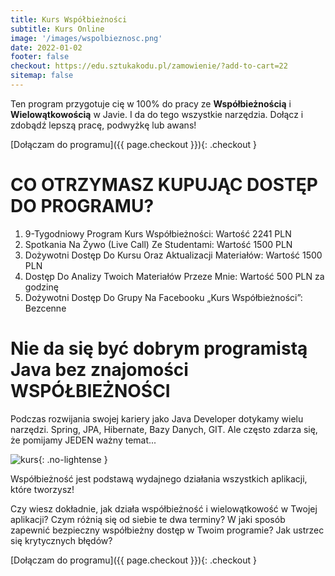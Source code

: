 ```yaml
---
title: Kurs Współbieżności
subtitle: Kurs Online
image: '/images/wspolbieznosc.png'
date: 2022-01-02
footer: false
checkout: https://edu.sztukakodu.pl/zamowienie/?add-to-cart=22
sitemap: false
---
```


Ten program przygotuje cię w 100% do pracy ze **Współbieżnością** i **Wielowątkowością** w Javie. I da do tego wszystkie narzędzia. Dołącz i zdobądź lepszą pracę, podwyżkę lub awans!

[Dołączam do programu]({{ page.checkout }}){: .checkout }

# CO OTRZYMASZ KUPUJĄC DOSTĘP DO PROGRAMU?
1. 9-Tygodniowy Program Kurs Współbieżności: Wartość 2241 PLN
2. Spotkania Na Żywo (Live Call) Ze Studentami: Wartość 1500 PLN
3. Dożywotni Dostęp Do Kursu Oraz Aktualizacji Materiałów: Wartość 1500 PLN
4. Dostęp Do Analizy Twoich Materiałów Przeze Mnie: Wartość 500 PLN za godzinę
5. Dożywotni Dostęp Do Grupy Na Facebooku „Kurs Współbieżności”: Bezcenne


# Nie da się być dobrym programistą Java bez znajomości WSPÓŁBIEŻNOŚCI

Podczas rozwijania swojej kariery jako Java Developer dotykamy wielu narzędzi.
Spring, JPA, Hibernate, Bazy Danych, GIT.
Ale często zdarza się, że pomijamy JEDEN ważny temat...

![kurs](https://strony.sztukakodu.pl/wp-content/uploads/2020/05/kw-program.png#right){: .no-lightense }

Współbieżność jest podstawą wydajnego działania
wszystkich aplikacji, które tworzysz!

Czy wiesz dokładnie, jak działa współbieżność i wielowątkowość w Twojej aplikacji? 
Czym różnią się od siebie te dwa terminy?
W jaki sposób zapewnić bezpieczny współbieżny dostęp  w Twoim programie?
Jak ustrzec się krytycznych błędów?


[Dołączam do programu]({{ page.checkout }}){: .checkout }
